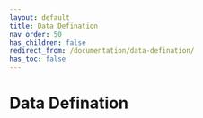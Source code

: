 ```yaml
---
layout: default
title: Data Defination
nav_order: 50
has_children: false
redirect_from: /documentation/data-defination/
has_toc: false
---
```


# Data Defination